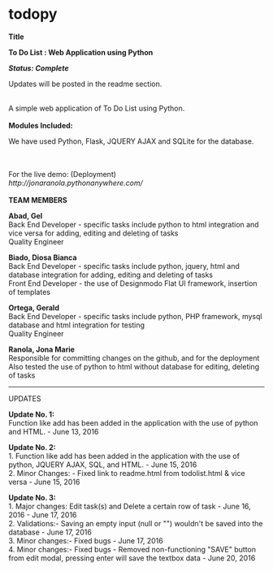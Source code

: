 # todopy
<b>Title</b>
<p><b>To Do List : Web Application using Python </b></p>
<b><i>Status: Complete</i></b>
<p>Updates will be posted in the readme section.</p>
<br>
A simple web application of To Do List using Python.
<br>
<br>
<b>Modules Included: </b>
<p>We have used Python, Flask, JQUERY AJAX and SQLite for the database.</p>
<br>
<br>
For the live demo: (Deployment)<br>
<i>http://jonaranola.pythonanywhere.com/</i>
<br>
<br>
<b>TEAM MEMBERS</b><br>
<p><b>Abad, Gel</b> 
<br> Back End Developer - specific tasks include python to html integration and vice versa for adding, editing and deleting of tasks
<br> Quality Engineer</p>
<p><b>Biado, Diosa Bianca</b> 
<br> Back End Developer - specific tasks include python, jquery, html and database integration for adding, editing and deleting of tasks
<br> Front End Developer - the use of Designmodo Flat UI framework, insertion of templates</p>
<p><b>Ortega, Gerald</b> 
<br> Back End Developer - specific tasks include python, PHP framework, mysql database and html integration for testing
<br> Quality Engineer</p>
<p><b>Ranola, Jona Marie</b> 
<br> Responsible for committing changes on the github, and for the deployment
<br> Also tested the use of python to html without database for editing, deleting of tasks</p>
<hr />
<p>UPDATES</p>
<p><b>Update No. 1: </b> <br>Function like add has been added in the application with the use of python and HTML. - June 13, 2016</p>
<p><b>Update No. 2: </b><br>1. Function like add has been added in the application with the use of python, JQUERY AJAX, SQL, and HTML. - June 15, 2016
<br>2. Minor Changes: - Fixed link to readme.html from todolist.html & vice versa - June 15, 2016</p>
<p><b>Update No. 3: </b><br>1. Major changes: Edit task(s) and Delete a certain row of task - June 16, 2016 - June 17, 2016
<br>2. Validations:- Saving an empty input (null or "") wouldn't be saved into the database - June 17, 2016
<br>3. Minor changes:- Fixed bugs - June 17, 2016
<br>4. Minor changes:- Fixed bugs - Removed non-functioning "SAVE" button from edit modal, pressing enter will save the textbox data - June 20, 2016
</p>

